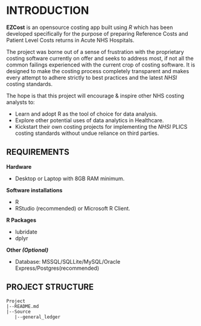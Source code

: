 # INTRODUCTION

**EZCost** is an opensource costing app built using _R_ which has been developed specifically for the purpose of preparing Reference Costs and Patient Level Costs returns in Acute NHS Hospitals. 

The project was borne out of a sense of frustration with the proprietary costing software currently on offer and seeks to address most, if not all the common failings experienced with the current crop of costing software. It is designed to make the costing process  completely transparent and makes every attempt to adhere strictly to best practices and the latest _NHSI_ costing standards.

The hope is that this project will encourage & inspire other NHS costing analysts to:
* Learn and adopt R as the tool of choice for data analysis.
* Explore other potential uses of data analytics in Healthcare. 
* Kickstart their own costing projects for implementing the _NHSI_ PLICS costing standards without undue reliance on third parties. 



## REQUIREMENTS

**Hardware**
* Desktop or Laptop with 8GB RAM minimum.

**Software installations**
* R
* RStudio (recommended) or Microsoft R Client.

**R Packages**
* lubridate
* dplyr

**Other _(Optional)_**
* Database: MSSQL/SQLLite/MySQL/Oracle Express/Postgres(recommended) 


## PROJECT STRUCTURE

```
Project
|--README.md
|--Source
   |--general_ledger

```
